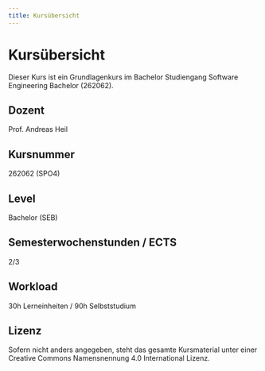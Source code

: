 ```yaml
---
title: Kursübersicht
---
```


# Kursübersicht

Dieser Kurs ist ein Grundlagenkurs im Bachelor Studiengang Software Engineering Bachelor (262062).

## Dozent

Prof. Andreas Heil

## Kursnummer

262062 (SPO4)

## Level

Bachelor (SEB)

## Semesterwochenstunden / ECTS

2/3

## Workload
30h Lerneinheiten / 90h Selbststudium

## Lizenz

Sofern nicht anders angegeben, steht das gesamte Kursmaterial unter einer Creative Commons Namensnennung 4.0 International Lizenz.